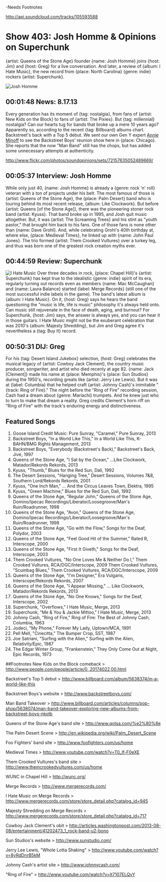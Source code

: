 

-Needs Footnotes

http://api.soundcloud.com/tracks/105593588

# Show 403: Josh Homme & Opinions on Superchunk

{artist: Queens of the Stone Age} founder {name: Josh Homme} joins {host: Jim} and {host: Greg} for a live conversation. And later, a review of {album: I Hate Music}, the new record from {place: North Carolina} {genre: indie} rockers {artist: Superchunk}.

![Josh Homme](http://static.soundopinions.org/images/2013/joshhomme.jpg)

## 00:01:48 News: 8.17.13
Every generation has its moment of {tag: nostalgia}, from fans of {artist: New Kids on the Block} to fans of {artist: The Pixies}. But {tag: millennial} nostalgia? Can our hearts tug for bands that broke up a mere 10 years ago? Apparently so, according to the recent {tag: Billboard} albums chart. Backstreet's back with a Top 5 debut. We sent our own Gen Y expert [Annie Minoff](https://twitter.com/annieminoff) to see the Backstreet Boys' reunion show here in {place: Chicago}. She reports that the now "Man Band" still has the chops, but has added some unnecessary attempts at authenticity.

http://www.flickr.com/photos/soundopinions/sets/72157635052489669/

## 00:05:37 Interview: Josh Homme
While only just 40, {name: Josh Homme} is already a {genre: rock 'n' roll} veteran with a ton of projects under his belt. The most famous of those is {artist: Queens of the Stone Age}, the {place: Palm Desert} band who is touring behind its most recent release, {album: Like Clockwork}. But before {artist: Queens [of the Stone Age]}, there was the pioneering stoner rock band {artist: Kyuss}. That band broke up in 1995, and Josh quit music altogether. But, it was {artist: The Screaming Trees} and his stint as "youth pastor," that brought him back to his fans. One of those fans is none other than {name: Dave Grohl}. And, while celebrating Grohl's 40th birthday at, where else, {place: Medieval Times}, he linked up with {name: John Paul Jones}. The trio formed {artist: Them Crooked Vultures} over a turkey leg, and thus was born one of the greatest rock creation myths ever.

## 00:44:59 Review: Superchunk
![I Hate Music](http://is3.mzstatic.com/image/thumb/Music/v4/ec/30/ae/ec30aed3-ec7e-014d-d887-fcdb36a8cb87/source/600x600bb.jpg "3647724/659518529")
Over three decades in rock, {place: Chapel Hill}'s {artist: Superchunk} has kept true to the idealistic {genre: indie} spirit of its era, regularly turning out records even as members {name: Mac McCaughan} and {name: Laura Balance} started {label: Merge Records} (still one of the most successful indie labels in the game). The band's latest album is {album: I Hate Music}. On it, {host: Greg} says he hears the band questioning the "music is life, life is music" philosophy it's always held onto. Can music still rejuvenate in the face of death, aging, and burnout? For Superchunk, {host: Jim} says, the answer is always yes, and you can hear it in those guitars. I Hate Music might not be the exuberant celebration that was 2010's {album: Majesty Shredding}, but Jim and Greg agree it's nevertheless a {tag: Buy It} record.

## 00:50:31 DIJ: Greg
For his {tag: Desert Island Jukebox} selection, {host: Greg} celebrates the musical legacy of {artist: Cowboy Jack Clement}, the country music producer, songwriter, and artist who died recenly at age 82. {name: Jack [Clement]} made his name at {place: Memphis}'s {place: Sun Studios} during the 1950's, recording greats like {artist: Jerry Lee Lewis}. But it was at {label: Columbia} that he helped craft {artist: Johnny Cash}'s inimitable "{track: Ring of Fire}." The night before the "Ring of Fire" recording session, Cash had a dream about {genre: Mariachi} trumpets. And he knew just who to turn to make that dream a reality. Greg credits Clement's horn riff on "Ring of Fire" with the track's enduring energy and distinctiveness.

## Featured Songs
1. Goose Island Credit Music: Pure Sunray, "Caramel," Pure Sunray, 2013
2. Backstreet Boys, "In a World Like This," In a World Like This, K-BAHN/BMG Rights Management, 2013
3. Backstreet Boys, "Everybody (Backstreet's Back)," Backstreet's Back, Jive, 1997
4. Queens of the Stone Age, "I Sat by the Ocean," …Like Clockwork, Matador/Rekords Rekords, 2013
5. Kyuss, "Thumb," Blues for the Red Sun, Dali, 1992
6. The Desert Sessions, "Hanging Tree," Desert Sessions, Volumes 7&8, Southern Lord/Rekords Rekords, 2001
7. Kyuss, "One Inch Man," … And the Circus Leaves Town, Elektra, 1995
8. Kyuss, "Green Machine," Blues for the Red Sun, Dali, 1992
9. Queens of the Stone Age, "Regular John," Queens of the Stone Age, Domino/Ipecac Recordings/Liberator/Loosegroove/Man's Ruin/Roadrunner, 1998
10. Queens of the Stone Age, "Avon," Queens of the Stone Age, Domino/Ipecac Recordings/Liberator/Loosegroove/Man's Ruin/Roadrunner, 1998
11. Queens of the Stone Age, "Go with the Flow," Songs for the Deaf, Polydor, 2003
12. Queens of the Stone Age, "Feel Good Hit of the Summer," Rated R, Interscope, 2000
13. Queens of the Stone Age, "First It Giveth," Songs for the Deaf, Interscope, 2003
14. Them Crooked Vultures, "No One Loves Me & Neither Do I," Them Crooked Vultures, RCA/DGC/Interscope, 2009
Them Crooked Vultures, "Scumbag Blues," Them Crooked Vultures, RCA/DGC/Interscope, 2009
15. Queens of the Stone Age, "I'm Designer," Era Vulgaris, Interscope/Rekords Rekords, 2007
16. Queens of the Stone Age, "I Appear Missing," … Like Clockwork, Matador/Rekords Rekords, 2013
17. Queens of the Stone Age, "No One Knows," Songs for the Deaf, Interscope, 2002
18. Superchunk, "Overflows," I Hate Music, Merge, 2013
19. Superchunk, "Me & You & Jackie Mittoo," I Hate Music, Merge, 2013
20. Johnny Cash, "Ring of Fire," Ring of Fire: The Best of Johnny Cash, Columbia, 1963
21. Jodeci, "My Phone," Forever My Lady, Uptown/MCA, 1991
22. Pell Mell, "Cinecitta," The Bumper Crop, SST, 1987
23. Joe Satriani, "Surfing with the Alien," Surfing with the Alien, Relativity/Epic, 1987
24. The Edgar Winter Group, "Frankenstein," They Only Come Out at Night, Epic Records, 1973

##Footnotes
New Kids on the Block comeback > http://www.people.com/people/article/0,,20174022,00.html

Backstreet's Top 5 debut > http://www.billboard.com/album/5638374/in-a-world-like-this

Backstreet Boys's website > http://www.backstreetboys.com/

Man Band Takeover > http://www.billboard.com/articles/columns/pop-shop/5638074/man-band-takeover-exploring-new-albums-from-backstreet-boys-nkotb

Queens of the Stone Age's band site > http://www.qotsa.com/%e2%80%8e

The Palm Desert Scene > http://en.wikipedia.org/wiki/Palm_Desert_Scene

Foo Fighters' band site > http://www.foofighters.com/us/home

Medieval Times > http://www.youtube.com/watch?v=T0_If-F0eXE

Them Crooked Vultures's band site > http://www.themcrookedvultures.com/us/home

WUNC in Chapel Hill > http://wunc.org/

Merge Records > http://www.mergerecords.com/

I Hate Music on Merge Records > http://www.mergerecords.com/store/store_detail.php?catalog_id=945

Majesty Shredding on Merge Records > http://www.mergerecords.com/store/store_detail.php?catalog_id=717

Cowboy Jack Clement's obit > http://articles.washingtonpost.com/2013-08-08/entertainment/41202473_1_rock-band-u2-bono

Sun Studios's website > http://www.sunstudio.com/

Jerry Lee Lewis, "Whole Lotta Shaking" > http://www.youtube.com/watch?v=8yRdDnrB5kM

Johnny Cash's artist site > http://www.johnnycash.com/

"Ring of Fire" > http://www.youtube.com/watch?v=It7107ELQvY
